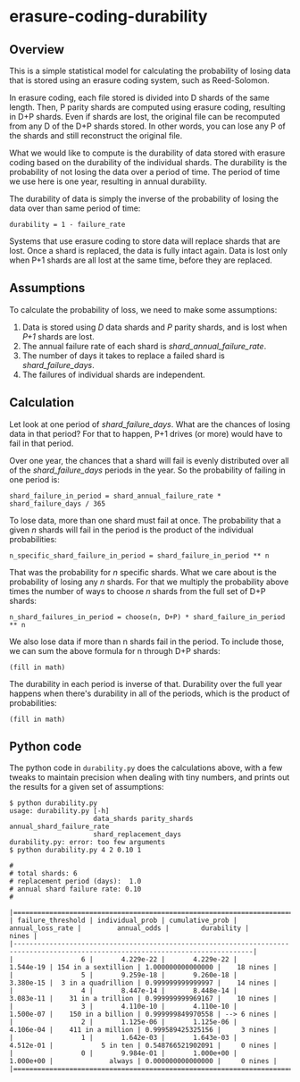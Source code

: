 # erasure-coding-durability

## Overview

This is a simple statistical model for calculating the probability of losing
data that is stored using an erasure coding system, such as Reed-Solomon.

In erasure coding, each file stored is divided into D shards of the same length.
Then, P parity shards are computed using erasure coding, resulting in D+P shards.
Even if shards are lost, the original file can be recomputed from any D of the
D+P shards stored.  In other words, you can lose any P of the shards and still 
reconstruct the original file.

What we would like to compute is the durability of data stored with erasure coding
based on the durability of the individual shards.
The durability is the probability of not losing the data over a period of time.
The period of time we use here is one year, resulting in annual durability.

The durability of data is simply the inverse of the probability of losing the data
over than same period of time:

    durability = 1 - failure_rate
  
Systems that use erasure coding to store data will replace shards that are lost.
Once a shard is replaced, the data is fully intact again.  Data is lost only when
P+1 shards are all lost at the same time, before they are replaced.

## Assumptions

To calculate the probability of loss, we need to make some assumptions:

1. Data is stored using *D* data shards and *P* parity shards, and is lost when *P+1* shards are lost.
1. The annual failure rate of each shard is *shard_annual_failure_rate*.
1. The number of days it takes to replace a failed shard is *shard_failure_days*.
1. The failures of individual shards are independent.

## Calculation

Let look at one period of *shard_failure_days*.  What are the chances of losing
data in that period?  For that to happen, P+1 drives (or more) would have to fail 
in that period.

Over one year, the chances that a shard will fail is evenly distributed over
all of the *shard_failure_days* periods in the year.  So the probability of
failing in one period is:

    shard_failure_in_period = shard_annual_failure_rate * shard_failure_days / 365

To lose data, more than one shard must fail at once.  The probability that a given 
*n* shards will fail in the period is the product of the individual probabilities:

    n_specific_shard_failure_in_period = shard_failure_in_period ** n
    
That was the probability for *n* specific shards.  What we care about is the
probability of losing any *n* shards.  For that we multiply the probability above
times the number of ways to choose *n* shards from the full set of D+P shards:
 
    n_shard_failures_in_period = choose(n, D+P) * shard_failure_in_period ** n
    
We also lose data if more than n shards fail in the period.  To include those,
we can sum the above formula for n through D+P shards:

    (fill in math)
    
The durability in each period is inverse of that.  Durability over the full year 
happens when there's durability in all of the periods, which is the product of
probabilities:

    (fill in math)

## Python code

The python code in `durability.py` does the calculations above, with a few tweaks
to maintain precision when dealing with tiny numbers, and prints out the results
for a given set of assumptions:

```
$ python durability.py
usage: durability.py [-h]
                     data_shards parity_shards annual_shard_failure_rate
                     shard_replacement_days
durability.py: error: too few arguments
$ python durability.py 4 2 0.10 1

#
# total shards: 6
# replacement period (days):  1.0
# annual shard failure rate: 0.10
#

|==================================================================================================================================|
| failure_threshold | individual_prob | cumulative_prob | annual_loss_rate |         annual_odds |        durability |       nines | 
|----------------------------------------------------------------------------------------------------------------------------------|
|                 6 |       4.229e-22 |       4.229e-22 |        1.544e-19 | 154 in a sextillion | 1.000000000000000 |    18 nines | 
|                 5 |       9.259e-18 |       9.260e-18 |        3.380e-15 |  3 in a quadrillion | 0.999999999999997 |    14 nines | 
|                 4 |       8.447e-14 |       8.448e-14 |        3.083e-11 |    31 in a trillion | 0.999999999969167 |    10 nines | 
|                 3 |       4.110e-10 |       4.110e-10 |        1.500e-07 |    150 in a billion | 0.999999849970558 | --> 6 nines | 
|                 2 |       1.125e-06 |       1.125e-06 |        4.106e-04 |    411 in a million | 0.999589425325156 |     3 nines | 
|                 1 |       1.642e-03 |       1.643e-03 |        4.512e-01 |            5 in ten | 0.548766521902091 |     0 nines | 
|                 0 |       9.984e-01 |       1.000e+00 |        1.000e+00 |              always | 0.000000000000000 |     0 nines | 
|==================================================================================================================================|
```



